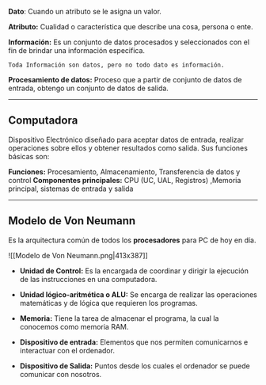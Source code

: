 **Dato**: Cuando un atributo se le asigna un valor.

**Atributo:** Cualidad o característica que describe una cosa, persona o ente.

**Información:** Es un conjunto de datos procesados y seleccionados con el fin de brindar una 
información especifica.

	Toda Información son datos, pero no todo dato es información.

**Procesamiento de datos:** Proceso que a partir de conjunto de datos de entrada, obtengo un conjunto de datos de salida.

---
## Computadora

Dispositivo Electrónico diseñado para aceptar datos de entrada, realizar operaciones sobre ellos y obtener resultados como salida. Sus funciones básicas son:

**Funciones:** Procesamiento, Almacenamiento, Transferencia de datos y control
**Componentes principales:** CPU (UC, UAL, Registros) ,Memoria principal, sistemas de entrada y salida

---

## Modelo de Von Neumann

Es la arquitectura común de todos los **procesadores** para PC de hoy en día. 

![[Modelo de Von Neumann.png|413x387]]

- **Unidad de Control:** Es la encargada de coordinar y dirigir la ejecución de las instrucciones en una computadora.

- **Unidad lógico-aritmética o ALU:** Se encarga de realizar las operaciones matemáticas y de lógica que requieren los programas.

- **Memoria:** Tiene la tarea de almacenar el programa, la cual la conocemos como memoria RAM.

- **Dispositivo de entrada:** Elementos que nos permiten comunicarnos e interactuar con el ordenador.

- **Dispositivo de Salida:** Puntos desde los cuales el ordenador se puede comunicar con nosotros.


